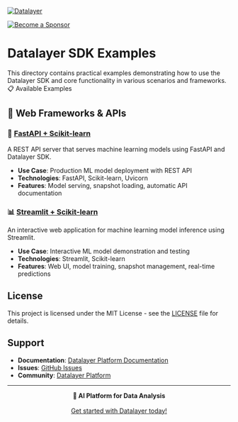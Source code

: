 [![Datalayer](https://assets.datalayer.tech/datalayer-25.svg)](https://datalayer.io)

[![Become a Sponsor](https://img.shields.io/static/v1?label=Become%20a%20Sponsor&message=%E2%9D%A4&logo=GitHub&style=flat&color=1ABC9C)](https://github.com/sponsors/datalayer)

# Datalayer SDK Examples

This directory contains practical examples demonstrating how to use the Datalayer SDK and core functionality in various scenarios and frameworks.
📋 Available Examples

## 🚀 Web Frameworks & APIs

### 🚀 [FastAPI + Scikit-learn](./fastapi-sklearn/README.md)

A REST API server that serves machine learning models using FastAPI and Datalayer SDK.

- **Use Case**: Production ML model deployment with REST API
- **Technologies**: FastAPI, Scikit-learn, Uvicorn
- **Features**: Model serving, snapshot loading, automatic API documentation

### 📊 [Streamlit + Scikit-learn](./streamlit-sklearn/README.md)

An interactive web application for machine learning model inference using Streamlit.

- **Use Case**: Interactive ML model demonstration and testing
- **Technologies**: Streamlit, Scikit-learn
- **Features**: Web UI, model training, snapshot management, real-time predictions

## License

This project is licensed under the MIT License - see the [LICENSE](../../LICENSE) file for details.

## Support

- **Documentation**: [Datalayer Platform Documentation](https://docs.datalayer.app/)
- **Issues**: [GitHub Issues](https://github.com/datalayer/core/issues)
- **Community**: [Datalayer Platform](https://datalayer.app/)

---

<p align="center">
  <strong>🚀 AI Platform for Data Analysis</strong><br></br>
  <a href="https://datalayer.app/">Get started with Datalayer today!</a>
</p>
